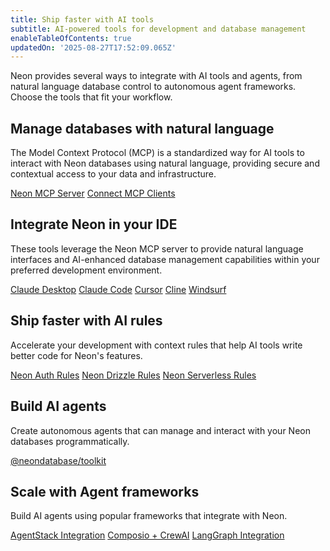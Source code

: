 ```yaml
---
title: Ship faster with AI tools
subtitle: AI-powered tools for development and database management
enableTableOfContents: true
updatedOn: '2025-08-27T17:52:09.065Z'
---
```


Neon provides several ways to integrate with AI tools and agents, from natural language database control to autonomous agent frameworks. Choose the tools that fit your workflow.

## Manage databases with natural language

The Model Context Protocol (MCP) is a standardized way for AI tools to interact with Neon databases using natural language, providing secure and contextual access to your data and infrastructure.

<DetailIconCards>
<a href="/docs/ai/neon-mcp-server" description="A Model Context Protocol (MCP) server that enables AI tools to interact with and manage Neon databases" icon="github">Neon MCP Server</a>
<a href="/docs/ai/connect-mcp-clients-to-neon" description="Learn how to connect MCP clients to your Neon database" icon="github">Connect MCP Clients</a>
</DetailIconCards>

## Integrate Neon in your IDE

These tools leverage the Neon MCP server to provide natural language interfaces and
AI-enhanced database management capabilities within your preferred development environment.

<DetailIconCards>
<a href="/guides/neon-mcp-server" description="Use natural language to manage your databases with Claude Desktop and Neon MCP server" icon="openai">Claude Desktop</a>
<a href="/guides/claude-code-mcp-neon" description="Use natural language to manage your databases with Claude Code CLI and Neon MCP server" icon="openai">Claude Code</a>
<a href="/guides/cursor-mcp-neon" description="AI-enhanced database management in Cursor IDE" icon="openai">Cursor</a>
<a href="/guides/cline-mcp-neon" description="AI-enhanced database management with Cline" icon="openai">Cline</a>
<a href="/guides/windsurf-mcp-neon" description="AI-enhanced database management in Windsurf Editor" icon="openai">Windsurf</a>
</DetailIconCards>

## Ship faster with AI rules

Accelerate your development with context rules that help AI tools write better code for Neon's features.

<DetailIconCards>
<a href="/docs/ai/ai-rules-neon-auth" description="AI rules for implementing authentication with Neon" icon="github">Neon Auth Rules</a>
<a href="/docs/ai/ai-rules-neon-drizzle" description="AI rules for using Drizzle ORM with Neon" icon="github">Neon Drizzle Rules</a>
<a href="/docs/ai/ai-rules-neon-serverless" description="AI rules for efficient serverless database connections" icon="github">Neon Serverless Rules</a>
</DetailIconCards>

## Build AI agents

Create autonomous agents that can manage and interact with your Neon databases programmatically.

<DetailIconCards>
<a href="https://github.com/neondatabase/toolkit" description="A terse client for spinning up Postgres databases and running SQL queries" icon="github">@neondatabase/toolkit</a>
</DetailIconCards>

## Scale with Agent frameworks

Build AI agents using popular frameworks that integrate with Neon.

<DetailIconCards>
<a href="/guides/agentstack-neon" description="Build and deploy AI agents with AgentStack's CLI and Neon integration" icon="openai">AgentStack Integration</a>
<a href="/guides/composio-crewai-neon" description="Create multi-agent systems with CrewAI and Neon" icon="openai">Composio + CrewAI</a>
<a href="/guides/langgraph-neon" description="Build stateful, multi-actor applications with LangGraph and Neon" icon="openai">LangGraph Integration</a>
</DetailIconCards>
